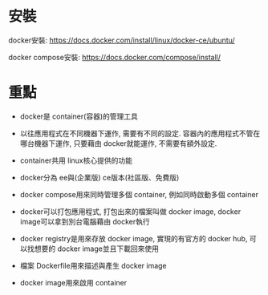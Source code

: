 # 安裝

docker安裝: https://docs.docker.com/install/linux/docker-ce/ubuntu/

docker compose安裝: https://docs.docker.com/compose/install/

# 重點

- docker是 container(容器)的管理工具

- 以往應用程式在不同機器下運作, 需要有不同的設定. 容器內的應用程式不管在哪台機器下運作, 只要藉由 docker就能運作, 不需要有額外設定.

- container共用 linux核心提供的功能

- docker分為 ee與(企業版) ce版本(社區版、免費版)

- docker compose用來同時管理多個 container, 例如同時啟動多個 container

- docker可以打包應用程式, 打包出來的檔案叫做 docker image, docker image可以拿到別台電腦藉由 docker執行

- docker registry是用來存放 docker image, 實現的有官方的 docker hub, 可以找想要的 docker image並且下載回來使用

- 檔案 Dockerfile用來描述與產生 docker image

- docker image用來啟用 container